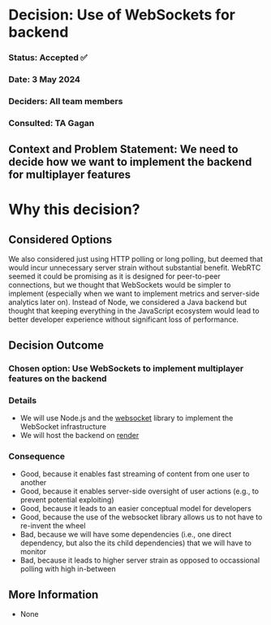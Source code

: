 # Decision: Use of WebSockets for backend
### Status: Accepted ✅
### Date: 3 May 2024
### Deciders: All team members
### Consulted: TA Gagan

## Context and Problem Statement: We need to decide how we want to implement the backend for multiplayer features

# Why this decision?

## Considered Options
We also considered just using HTTP polling or long polling, but deemed that would incur unnecessary server strain without substantial benefit. WebRTC seemed it could be promising as it is designed for peer-to-peer connections, but we thought that WebSockets would be simpler to implement (especially when we want to implement metrics and server-side analytics later on). Instead of Node, we considered a Java backend but thought that keeping everything in the JavaScript ecosystem would lead to better developer experience without significant loss of performance.

## Decision Outcome

### Chosen option: Use WebSockets to implement multiplayer features on the backend

### Details
- We will use Node.js and the [websocket](https://www.npmjs.com/package/websocket) library to implement the WebSocket infrastructure
- We will host the backend on [render](https://render.com)

### Consequence 
- Good, because it enables fast streaming of content from one user to another
- Good, because it enables server-side oversight of user actions (e.g., to prevent potential exploiting)
- Good, because it leads to an easier conceptual model for developers
- Good, because the use of the websocket library allows us to not have to re-invent the wheel
- Bad, because we will have some dependencies (i.e., one direct dependency, but also the its child dependencies) that we will have to monitor
- Bad, because it leads to higher server strain as opposed to occassional polling with high in-between

## More Information
 - None
